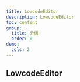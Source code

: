 ```yaml
---
title: LowcodeEditor
description: LowcodeEditor
toc: content
group:
  title: 分组
  order: 0
demo:
  cols: 2
---
```


## LowcodeEditor

<code src='./demo/index.tsx'></code>
